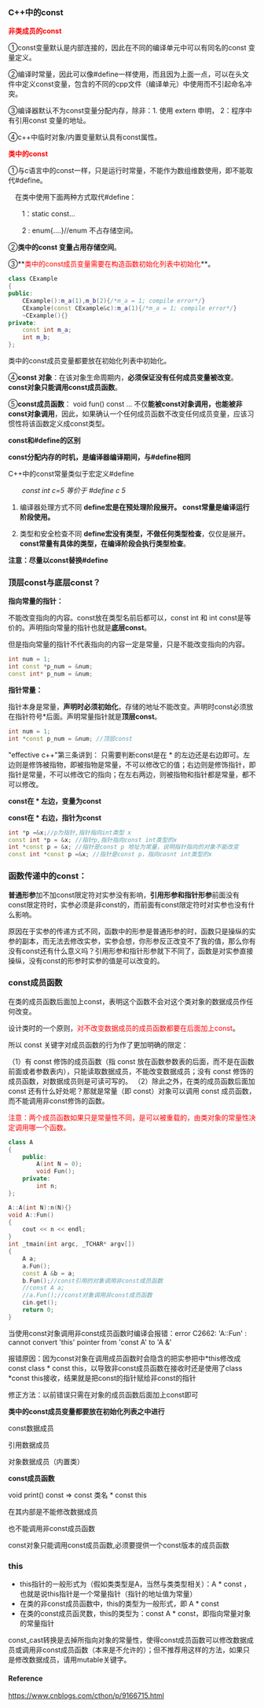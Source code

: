### C++中的const

**<font color='red'>非类成员的const</font>**

①const变量默认是内部连接的，因此在不同的编译单元中可以有同名的const 变量定义。

②编译时常量，因此可以像#define一样使用，而且因为上面一点，可以在头文件中定义const变量，包含的不同的cpp文件（编译单元）中使用而不引起命名冲突。

③编译器默认不为const变量分配内存，除非：1. 使用 extern 申明， 2：程序中有引用const 变量的地址。 

④c++中临时对象/内置变量默认具有const属性。

**<font color='red'>类中的const</font>**

①与c语言中的const一样，只是运行时常量，不能作为数组维数使用，即不能取代#define。

　在类中使用下面两种方式取代#define：

　　1：static const... 

　　2 : enum{....}//enum 不占存储空间。

②**类中的const 变量占用存储空间**。

③**<font color='red'>类中的const成员变量需要在构造函数初始化列表中初始化</font>**。

```c++
class CExample
{
public:
	CExample():m_a(1),m_b(2){/*m_a = 1; compile error*/}
	CExample(const CExample&c):m_a(1){/*m_a = 1; compile error*/}
	~CExample(){}
private:
	const int m_a;
	int m_b;
};
```

类中的const成员变量都要放在初始化列表中初始化。

④**const 对象**：在该对象生命周期内，**必须保证没有任何成员变量被改变**。**const对象只能调用const成员函数**。

⑤**const成员函数**： void fun() const ... 不仅**能被const对象调用，也能被非const对象调用**，因此，如果确认一个任何成员函数不改变任何成员变量，应该习惯性将该函数定义成const类型。



**const和#define的区别**

 **const分配内存的时机，是编译器编译期间，与#define相同** 

 C++中的const常量类似于宏定义#define

　　*const int c=5  等价于 #define c 5*

1) 编译器处理方式不同 **define宏是在预处理阶段展开。 const常量是编译运行阶段使用。**

2) 类型和安全检查不同 **define宏没有类型，不做任何类型检查**，仅仅是展开。 **const常量有具体的类型，在编译阶段会执行类型检查**。

**注意：尽量以const替换#define**



### **顶层const与底层const？**

**指向常量的指针：**

不能改变指向的内容。const放在类型名前后都可以，const int 和 int const是等价的。声明指向常量的指针也就是**底层const**。

但是指向常量的指针不代表指向的内容一定是常量，只是不能改变指向的内容。

```c++
int num = 1;
int const *p_num = &num;
const int* p_num = &num;
```

**指针常量：**

指针本身是常量，**声明时必须初始化**，存储的地址不能改变。声明时const必须放在指针符号*后面。声明常量指针就是**顶层const**。

```c++
int num = 1;
int *const p_num = &num; //顶层const
```

"effective c++"第三条讲到： 只需要判断const是在 * 的左边还是右边即可。左边则是修饰被指物，即被指物是常量，不可以修改它的值；右边则是修饰指针，即指针是常量，不可以修改它的指向；在左右两边，则被指物和指针都是常量，都不可以修改。

**const在 * 左边，变量为const**

**const在 * 右边，指针为const**

```c++
int *p =&x;//p为指针,指针指向int类型 x     
const int *p = &x; //指针p,指针指向const int类型的x       
int *const p = &x; //指针是const p 地址为常量，说明指针指向的对象不能改变      
const int *const p =&x; //指针是const p，指向cosnt int类型的x
```



### **函数传递中的const：**

**普通形参**加不加const限定符对实参没有影响，**引用形参和指针形参**前面没有const限定符时，实参必须是非const的，而前面有const限定符时对实参也没有什么影响。

原因在于实参的传递方式不同，函数中的形参是普通形参的时，函数只是操纵的实参的副本，而无法去修改实参，实参会想，你形参反正改变不了我的值，那么你有没有const还有什么意义吗？引用形参和指针形参就下不同了，函数是对实参直接操纵，没有const的形参时实参的值是可以改变的。



### **const成员函数**

在类的成员函数后面加上const，表明这个函数不会对这个类对象的数据成员作任何改变。

设计类时的一个原则，<font color='red'>对不改变数据成员的成员函数都要在后面加上const</font>。

所以 const 关键字对成员函数的行为作了更加明确的限定：

（1）有 const 修饰的成员函数（指 const 放在函数参数表的后面，而不是在函数前面或者参数表内），只能读取数据成员，不能改变数据成员；没有 const 修饰的成员函数，对数据成员则是可读可写的。
（2）除此之外，在类的成员函数后面加 const 还有什么好处呢？那就是常量（即 const）对象可以调用 const 成员函数，而不能调用非const修饰的函数。

<font color='red'>注意：</font><font color='red'>两个成员函数如果只是常量性不同，是可以被重载的，由类对象的常量性决定调用哪一个函数。</font>

```c++
class A
{
    public:
        A(int N = 0);
        void Fun();
    private:
        int n;
};

A::A(int N):n(N){}
void A::Fun()
{
    cout << n << endl;
}
int _tmain(int argc, _TCHAR* argv[])
{
    A a;
    a.Fun();
    const A &b = a;
    b.Fun();//const引用的对象调用非const成员函数
    //const A a;
    //a.Fun();//const对象调用非const成员函数
    cin.get();
    return 0;
}
```

当使用const对象调用非const成员函数时编译会报错：error C2662: 'A::Fun' : cannot convert 'this' pointer from 'const A' to 'A &'

报错原因：因为const对象在调用成员函数时会隐含的把实参把中*this修改成const class * const this，以导致非const成员函数在接收时还是使用了class *const this接收，结果就是把const的指针赋给非const的指针

修正方法：以前错误只需在对象的成员函数后面加上const即可



**类中的const成员变量都要放在初始化列表之中进行**

const数据成员

引用数据成员

对象数据成员（内置类）



**const成员函数**

void print() const => const 类名 * const this

在其内部是不能修改数据成员

也不能调用非const成员函数

const对象只能调用const成员函数,必须要提供一个const版本的成员函数



### this

- this指针的一般形式为（假如类类型是A，当然与类类型相关）：A * const ，也就是说this指针是一个常量指针（指针的地址值为常量）
- 在类的非const成员函数中，this的类型为一般形式，即 A * const
- 在类的const成员函灵数，this的类型为：const A * const，即指向常量对象的常量指针

const_cast转换是去掉所指向对象的常量性，使得const成员函数可以修改数据成员或调用非const成员函数（本来是不允许的）；但不推荐用这样的方法，如果只是修改数据成员，请用mutable关键字。



#### Reference

https://www.cnblogs.com/cthon/p/9166715.html

